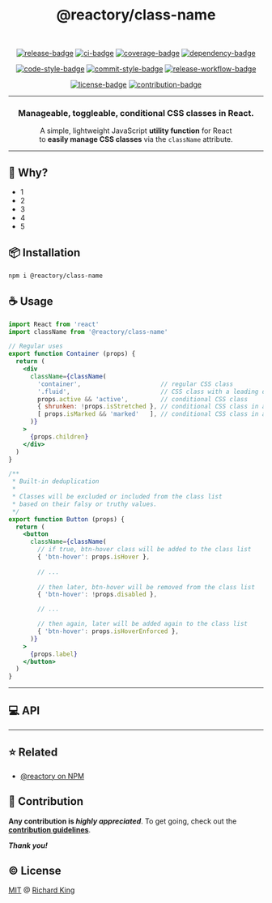 <h1 align="center">
  @reactory/class-name
</h1>

<br />

<!-- Badges - 1st row -->
<p align="center">
  <!-- NPM badge -->
  <a href="https://www.npmjs.com/package/@reactory/class-name"><img src="https://img.shields.io/npm/v/@reactory/class-name?logo=npm" alt="release-badge"></a>
  <!-- CI badge -->
  <a href="https://github.com/reactory/class-name/actions?query=workflow%3ACI"><img src="https://github.com/reactory/class-name/workflows/CI/badge.svg" alt="ci-badge"></a>
  <!-- Coverage badge -->
  <a href="https://codecov.io/gh/reactory/class-name"><img src="https://img.shields.io/codecov/c/github/reactory/class-name?logo=codecov" alt="coverage-badge"></a>
  <!-- Dependency badge -->
  <a href="https://github.com/reactory/class-name/pulls?q=is%3Apr+is%3Aopen+label%3Asecurity"><img src="https://img.shields.io/badge/Dependabot-enabled-brightgreen.svg?logo=dependabot" alt="dependency-badge"></a>  
</p>

<!-- Badges - 2nd row -->
<p align="center">
  <!-- Code style badge -->
  <a href="https://www.npmjs.com/package/ts-standard"><img src="https://img.shields.io/badge/Code-StandardTS-3178C6.svg?logo=typescript" alt="code-style-badge"></a>
  <!-- Commit style badge -->
  <a href="https://github.com/semantic-release/semantic-release/blob/master/CONTRIBUTING.md#commit-message-guidelines"><img src="https://img.shields.io/badge/Commit-Conventional_Commits-EF7B4D.svg?logo=git" alt="commit-style-badge"></a>
  <!-- Release workflow badge -->
  <a href="https://semantic-release.gitbook.io/semantic-release"><img src="https://img.shields.io/badge/Release-Semantic_Release-ED2B88.svg?logo=semanticweb" alt="release-workflow-badge"></a>    
</p>

<!-- Badges - 3rd row -->
<p align="center">
  <!-- License badge -->
  <a href="https://github.com/reactory/class-name/blob/main/LICENSE"><img src="https://img.shields.io/badge/License-MIT-brightgreen.svg?logo=github" alt="license-badge"></a>
  <!-- Contribution badge -->
  <a href="https://github.com/reactory/class-name/blob/main/.github/CONTRIBUTING.md"><img src="https://img.shields.io/badge/PRs-Welcome!-brightgreen.svg?logo=git" alt="contribution-badge"></a>
</p>

---

<h3 align="center">
  Manageable, toggleable, conditional CSS classes in React.
</h3>

<p align="center">
  A simple, lightweight JavaScript <b>utility function</b> for React <br/> to <b>easily manage CSS classes</b> via the <code>className</code> attribute.
</p>

---

## 🤔 Why?

- 1
- 2
- 3
- 4
- 5

## 📦 Installation

```
npm i @reactory/class-name
```

## ☕ Usage

```jsx
import React from 'react'
import className from '@reactory/class-name'

// Regular uses
export function Container (props) {
  return (
    <div
      className={className(
        'container',                      // regular CSS class
        '.fluid',                         // CSS class with a leading dot
        props.active && 'active',         // conditional CSS class        
        { shrunken: !props.isStretched }, // conditional CSS class in an object
        [ props.isMarked && 'marked'   ], // conditional CSS class in an array
      )}
    >
      {props.children}
    </div>
  )
}

/**
 * Built-in deduplication
 * 
 * Classes will be excluded or included from the class list
 * based on their falsy or truthy values.
 */
export function Button (props) {
  return (
    <button
      className={className(
        // if true, btn-hover class will be added to the class list
        { 'btn-hover': props.isHover },
        
        // ...        
        
        // then later, btn-hover will be removed from the class list
        { 'btn-hover': !props.disabled },

        // ...

        // then again, later will be added again to the class list
        { 'btn-hover': props.isHoverEnforced },
      )}
    >
      {props.label}
    </button>
  )
}
```

---

## 💻 API

<!--- <% api --->
<!--- api %> --->

---

## ⭐ Related

- [@reactory on NPM](https://www.npmjs.com/org/reactory)

## 🍻 Contribution

**Any contribution is ***highly appreciated*****. To get going, check out the [**contribution guidelines**][url-contrib-doc].

***Thank you!***

## ©️ License

[MIT][url-license-doc] @ [Richard King](https://richrdkng.com)

<!--- References =============================================================================== -->

<!--- URLs -->
[url-license-doc]: https://github.com/reactory/class-name/blob/main/LICENSE
[url-contrib-doc]: https://github.com/reactory/class-name/blob/main/.github/CONTRIBUTING.md
